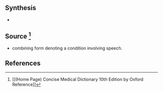 ## Synthesis
- 
## Source [^1]
- combining form denoting a condition involving speech.
## References

[^1]: [[(Home Page) Concise Medical Dictionary 10th Edition by Oxford Reference]]